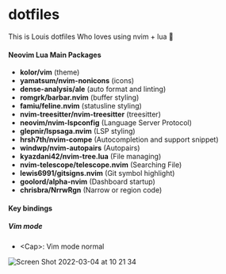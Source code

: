 # dotfiles

This is Louis dotfiles Who loves using nvim + lua  🚀 

#### Neovim Lua Main Packages
- **kolor/vim** (theme)
- **yamatsum/nvim-nonicons** (icons)
- **dense-analysis/ale** (auto format and linting)
- **romgrk/barbar.nvim** (buffer styling)
- **famiu/feline.nvim** (statusline styling)
- **nvim-treesitter/nvim-treesitter** (treesitter)
- **neovim/nvim-lspconfig** (Language Server Protocol)
- **glepnir/lspsaga.nvim** (LSP styling)
- **hrsh7th/nvim-compe** (Autocompletion and support snippet)
- **windwp/nvim-autopairs** (Autopairs)
- **kyazdani42/nvim-tree.lua** (File managing)
- **nvim-telescope/telescope.nvim** (Searching File)
- **lewis6991/gitsigns.nvim** (Git symbol highlight)
- **goolord/alpha-nvim** (Dashboard startup)
- **chrisbra/NrrwRgn** (Narrow or region code)

#### Key bindings
##### Vim mode
- \<Cap\>: Vim mode normal


![Screen Shot 2022-03-04 at 10 21 34](https://user-images.githubusercontent.com/40130936/156693367-fdd36b7b-bd25-48c3-944a-1ed535c455a6.png)

